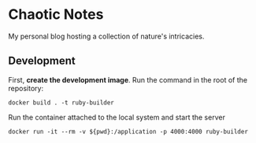 # Chaotic Notes

My personal blog hosting a collection of nature's intricacies.

## Development

First, **create the development image**. Run the command in the root of the repository:

`docker build . -t ruby-builder`

Run the container attached to the local system and start the server

`docker run -it --rm -v ${pwd}:/application -p 4000:4000 ruby-builder`

